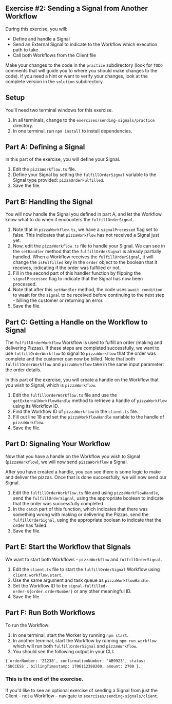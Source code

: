 ## Exercise #2: Sending a Signal from Another Workflow

During this exercise, you will:

- Define and handle a Signal
- Send an External Signal to indicate to the Workflow which execution path to take
- Call both Workflows from the Client file

Make your changes to the code in the `practice` subdirectory (look for
`TODO` comments that will guide you to where you should make changes to
the code). If you need a hint or want to verify your changes, look at
the complete version in the `solution` subdirectory.

## Setup

You'll need two terminal windows for this exercise.

1. In all terminals, change to the `exercises/sending-signals/practice` directory.
2. In one terminal, run `npm install` to install dependencies.

## Part A: Defining a Signal

In this part of the exercise, you will define your Signal.

1. Edit the `pizzaWorkflow.ts` file.
2. Define your Signal by setting the `fulfillOrderSignal` variable to the Signal type provided: `pizzaOrderFulfilled`.
3. Save the file.

## Part B: Handling the Signal

You will now handle the Signal you defined in part A, and let the Workflow know what to do when it encounters the `fulfillOrderSignal`.

1. Note that in `pizzaWorkflow.ts`, we have a `signalProcessed` flag set to false. This indicates that `pizzaWorkflow` has not received a Signal just yet.
2. Now, edit the `pizzaWorkflow.ts` file to handle your Signal. We can see in the `setHandler` method that the `fulfillOrderSignal` is already partially handled. When a Workflow receives the `fulfillOrderSignal`, it will change the `isFulfilled` key in the `order` object to the boolean that it receives, indicating if the order was fulfilled or not.
3. Fill in the second part of this handler function by flipping the `signalProcessed` flag to indicate that the Signal has now been processed.
4. Note that after this `setHandler` method, the code uses `await condition` to waait for the `signal` to be received before continuing to the next step - billing the customer or returning an error.
5. Save the file.

## Part C: Getting a Handle on the Workflow to Signal

The `fulfillOrderWorkflow` Workflow is used to fulfill an order (making and delivering Pizzas). If these steps are completed successfully, we want to use `fulfillOrderWorkflow` to signal to `pizzaWorkflow` that the order was complete and the customer can now be billed. Note that both `fulfillOrderWorkflow` and `pizzaWorkflow` take in the same input parameter: the order details.

In this part of the exercise, you will create a handle on the Workflow that you wish to Signal, which is `pizzaWorkflow`.

1. Edit the `fulfillOrderWorkflow.ts` file and use the `getExternalWorkflowHandle` method to retrieve a handle of `pizzaWorkflow` using its Workflow ID.
2. Find the Workflow ID of `pizzaWorkflow` in the `client.ts` file.
3. Fill out line 18 and set the `pizzaWorkflowHandle` variable to the handle of `pizzaWorkflow`.
4. Save the file.

## Part D: Signaling Your Workflow

Now that you have a handle on the Workflow you wish to Signal (`pizzaWorkflow`), we will now send `pizzaWorkflow` a Signal.

After you have created a handle, you can see there is some logic to make and deliver the pizzas. Once that is done successfully, we will now send our Signal.

1. Edit the `fulfillOrderWorkflow.ts` file and using `pizzaWorkflowHandle`, send the `fulfillOrderSignal`, using the appropriate boolean to indicate that the order was successfully completed.
2. In the `catch` part of this function, which indicates that there was something wrong with making or delivering the Pizzas, send the `fulfillOrderSignal`, using the appropriate boolean to indicate that the order has failed.
3. Save the file.

## Part E: Start the Workflow that Signals

We want to start both Workflows - `pizzaWorkflow` and `fulfillOrderSignal`.

1. Edit the `client.ts` file to start the `fulfillOrderSignal` Workflow using `client.workflow.start`.
2. Use the same argument and task queue as `pizzaWorkflowHandle`.
3. Set the Workflow ID to be `signal-fulfilled-order-${order.orderNumber}` or any other meaningful ID.
4. Save the file.

## Part F: Run Both Workflows

To run the Workflow:

1. In one terminal, start the Worker by running `npm start`.
2. In another terminal, start the Workflow by running `npm run workflow` which will run both `fulfillOrderSignal` and `pizzaWorkflow`.
3. You should see the following output in your CLI:

`{
  orderNumber: 'Z1238',
  confirmationNumber: 'AB9923',
  status: 'SUCCESS',
  billingTimestamp: 1706112388200,
  amount: 2700
}`.

### This is the end of the exercise.

If you'd like to see an optional exercise of sending a Signal from just the Client - not a Workflow - navigate to `exercises/sending-signals/client`.
